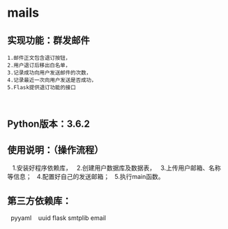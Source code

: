 # mails

## 实现功能：群发邮件
    1.邮件正文包含退订按钮，
    2.用户退订后移出白名单，
    3.记录成功向用户发送邮件的次数，
    4.记录最近一次向用户发送是否成功，
    5.Flask提供退订功能的接口
    
    
## Python版本：3.6.2

## 使用说明：（操作流程）
    1.安装好程序依赖库，
    2.创建用户数据库及数据表，
    3.上传用户邮箱、名称等信息；
    4.配置好自己的发送邮箱；
    5.执行main函数。
    
## 第三方依赖库：
    pyyaml
    uuid
    flask
    smtplib
    email
